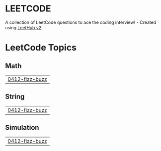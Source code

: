 # LEETCODE
A collection of LeetCode questions to ace the coding interview! - Created using [LeetHub v2](https://github.com/arunbhardwaj/LeetHub-2.0)

<!---LeetCode Topics Start-->
# LeetCode Topics
## Math
|  |
| ------- |
| [0412-fizz-buzz](https://github.com/dennisjoseph2025-dotcom/LEETCODE/tree/master/0412-fizz-buzz) |
## String
|  |
| ------- |
| [0412-fizz-buzz](https://github.com/dennisjoseph2025-dotcom/LEETCODE/tree/master/0412-fizz-buzz) |
## Simulation
|  |
| ------- |
| [0412-fizz-buzz](https://github.com/dennisjoseph2025-dotcom/LEETCODE/tree/master/0412-fizz-buzz) |
<!---LeetCode Topics End-->